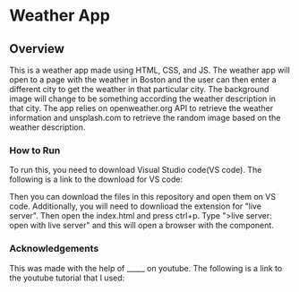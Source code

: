# Weather App

## Overview

This is a weather app made using HTML, CSS, and JS. The weather app will open to a page with the weather in Boston and the user can then enter a different city to get the weather in that particular city. The background image will change to be something according the weather description in that city. The app relies on openweather.org API to retrieve the weather information and unsplash.com to retrieve the random image based on the weather description. 

### How to Run

To run this, you need to download Visual Studio code(VS code). The following is a link to the download for VS code: 

Then you can download the files in this repository and open them on VS code. Additionally, you will need to downlioad the extension for "live server". Then open the index.html and press ctrl+p. Type ">live server: open with live server" and this will open a browser with the component. 

### Acknowledgements

This was made with the help of _____ on youtube. The following is a link to the youtube tutorial that I used: 